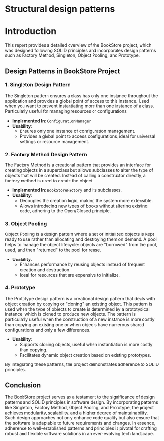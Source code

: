 # Structural design patterns

# Introduction 
This report provides a detailed overview of the BookStore project, which was designed following SOLID principles and incorporates design patterns such as Factory Method, Singleton, Object Pooling, and Prototype.


## Design Patterns in BookStore Project

### 1. Singleton Design Pattern
The Singleton pattern ensures a class has only one instance throughout the application and provides a global point of access to this instance. Used when you want to prevent instantiating more than one instance of a class. Particularly useful for managing resources or configurations
- **Implemented In**: `ConfigurationManager`
- **Usability**: 
  - Ensures only one instance of configuration management.
  - Provides a global point to access configurations, ideal for universal settings or resource management.

 
### 2. Factory Method Design Pattern
The Factory Method is a creational pattern that provides an interface for creating objects in a superclass but allows subclasses to alter the type of objects that will be created. Instead of calling a constructor directly, a factory method is used to create the object.
- **Implemented In**: `BookStoreFactory` and its subclasses.
- **Usability**: 
  - Decouples the creation logic, making the system more extensible.
  - Allows introducing new types of books without altering existing code, adhering to the Open/Closed principle.


### 3. Object Pooling
Object Pooling is a design pattern where a set of initialized objects is kept ready to use rather than allocating and destroying them on demand. A pool helps to manage the object lifecycle: objects are "borrowed" from the pool, used, and then "returned" to the pool for reuse.
- **Usability**: 
  - Enhances performance by reusing objects instead of frequent creation and destruction.
  - Ideal for resources that are expensive to initialize.

### 4. Prototype 
The Prototype design pattern is a creational design pattern that deals with object creation by copying or "cloning" an existing object. This pattern is used when the type of objects to create is determined by a prototypical instance, which is cloned to produce new objects. The pattern is particularly useful when the construction of a new instance is more costly than copying an existing one or when objects have numerous shared configurations and only a few differences.
- **Usability**:
  - Supports cloning objects, useful when instantiation is more costly than copying.
  - Facilitates dynamic object creation based on existing prototypes.

By integrating these patterns, the project demonstrates adherence to SOLID principles.

## Conclusion
The BookStore project serves as a testament to the significance of design patterns and SOLID principles in software design. By incorporating patterns like Singleton, Factory Method, Object Pooling, and Prototype, the project achieves modularity, scalability, and a higher degree of maintainability. Such design approaches not only enhance code quality but also ensure that the software is adaptable to future requirements and changes. In essence, adherence to well-established patterns and principles is pivotal for crafting robust and flexible software solutions in an ever-evolving tech landscape.

